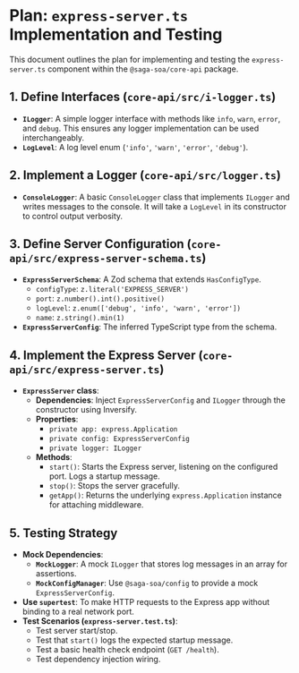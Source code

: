 # Plan: `express-server.ts` Implementation and Testing

This document outlines the plan for implementing and testing the `express-server.ts` component within the `@saga-soa/core-api` package.

## 1. Define Interfaces (`core-api/src/i-logger.ts`)

- **`ILogger`**: A simple logger interface with methods like `info`, `warn`, `error`, and `debug`. This ensures any logger implementation can be used interchangeably.
- **`LogLevel`**: A log level enum (`'info'`, `'warn'`, `'error'`, `'debug'`).

## 2. Implement a Logger (`core-api/src/logger.ts`)

- **`ConsoleLogger`**: A basic `ConsoleLogger` class that implements `ILogger` and writes messages to the console. It will take a `LogLevel` in its constructor to control output verbosity.

## 3. Define Server Configuration (`core-api/src/express-server-schema.ts`)

- **`ExpressServerSchema`**: A Zod schema that extends `HasConfigType`.
  - `configType`: `z.literal('EXPRESS_SERVER')`
  - `port`: `z.number().int().positive()`
  - `logLevel`: `z.enum(['debug', 'info', 'warn', 'error'])`
  - `name`: `z.string().min(1)`
- **`ExpressServerConfig`**: The inferred TypeScript type from the schema.

## 4. Implement the Express Server (`core-api/src/express-server.ts`)

- **`ExpressServer` class**:
  - **Dependencies**: Inject `ExpressServerConfig` and `ILogger` through the constructor using Inversify.
  - **Properties**:
    - `private app: express.Application`
    - `private config: ExpressServerConfig`
    - `private logger: ILogger`
  - **Methods**:
    - `start()`: Starts the Express server, listening on the configured port. Logs a startup message.
    - `stop()`: Stops the server gracefully.
    - `getApp()`: Returns the underlying `express.Application` instance for attaching middleware.

## 5. Testing Strategy

- **Mock Dependencies**:
  - **`MockLogger`**: A mock `ILogger` that stores log messages in an array for assertions.
  - **`MockConfigManager`**: Use `@saga-soa/config` to provide a mock `ExpressServerConfig`.
- **Use `supertest`**: To make HTTP requests to the Express app without binding to a real network port.
- **Test Scenarios (`express-server.test.ts`)**:
  - Test server start/stop.
  - Test that `start()` logs the expected startup message.
  - Test a basic health check endpoint (`GET /health`).
  - Test dependency injection wiring.
